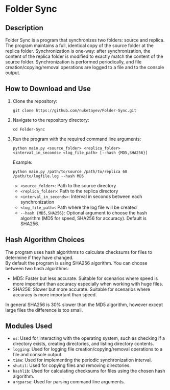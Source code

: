 # Folder Sync

## Description

Folder Sync is a program that synchronizes two folders: source and replica. The program maintains a full, identical copy of the source folder at the replica folder. 
Synchronization is one-way: after synchronization, the content of the replica folder is modified to exactly match the content of the source folder. 
Synchronization is performed periodically, and file creation/copying/removal operations are logged to a file and to the console output.

## How to Download and Use

1. Clone the repository:
   ```
   git clone https://github.com/nuketayev/Folder-Sync.git
   ```

2. Navigate to the repository directory:
   ```
   cd Folder-Sync
   ```

3. Run the program with the required command line arguments:
   ```
   python main.py <source_folder> <replica_folder> <interval_in_seconds> <log_file_path> [--hash {MD5,SHA256}]
   ```

   Example:
   ```
   python main.py /path/to/source /path/to/replica 60 /path/to/logfile.log --hash MD5
   ```

   - `<source_folder>`: Path to the source directory
   - `<replica_folder>`: Path to the replica directory
   - `<interval_in_seconds>`: Interval in seconds between each synchronization
   - `<log_file_path>`: Path where the log file will be created
   - `--hash {MD5,SHA256}`: Optional argument to choose the hash algorithm (MD5 for speed, SHA256 for accuracy). Default is SHA256.

## Hash Algorithm Choices

The program uses hash algorithms to calculate checksums for files to determine if they have changed.   
By default the program is using SHA256 algorithm. You can choose between two hash algorithms:

- MD5: Faster but less accurate. Suitable for scenarios where speed is more important than accuracy especially when working with huge files.
- SHA256: Slower but more accurate. Suitable for scenarios where accuracy is more important than speed.

In general SHA256 is 30% slower than the MD5 algorithm, however except large files the difference is too small.

## Modules Used

- `os`: Used for interacting with the operating system, such as checking if a directory exists, creating directories, and listing directory contents.
- `logging`: Used for logging file creation/copying/removal operations to a file and console output.
- `time`: Used for implementing the periodic synchronization interval.
- `shutil`: Used for copying files and removing directories.
- `hashlib`: Used for calculating checksums for files using the chosen hash algorithm.
- `argparse`: Used for parsing command line arguments.